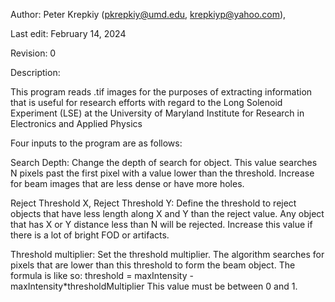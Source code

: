 Author: Peter Krepkiy (pkrepkiy@umd.edu, krepkiyp@yahoo.com), 

Last edit: February 14, 2024

Revision: 0

Description:

This program reads .tif images for the purposes of extracting information
that is useful for research efforts with regard to the Long Solenoid
Experiment (LSE) at the University of Maryland Institute for Research in
Electronics and Applied Physics

Four inputs to the program are as follows:

Search Depth:
Change the depth of search for object. This value searches N pixels past
the first pixel with a value lower than the threshold. Increase for beam
images that are less dense or have more holes.

Reject Threshold X, Reject Threshold Y:
Define the threshold to reject objects that have less length
along X and Y than the reject value. Any object that has X or Y distance
less than N will be rejected. Increase this value if there is a lot of
bright FOD or artifacts.

Threshold multiplier:
Set the threshold multiplier. The algorithm searches for pixels that are
lower than this threshold to form the beam object. The formula is like so:
threshold = maxIntensity - maxIntensity*thresholdMultiplier
This value must be between 0 and 1.
